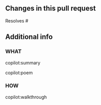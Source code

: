 ## Changes in this pull request
Resolves #

## Additional info

### WHAT
copilot:summary

copilot:poem

### HOW
copilot:walkthrough
